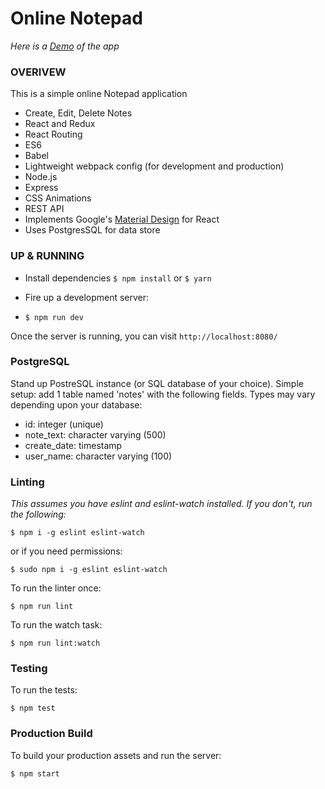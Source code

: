 # Online Notepad
_Here is a [Demo](https://serene-springs-35532.herokuapp.com) of the app_

### OVERIVEW
This is a simple online Notepad application

* Create, Edit, Delete Notes
* React and Redux
* React Routing
* ES6
* Babel
* Lightweight webpack config (for development and production)
* Node.js
* Express
* CSS Animations
* REST API
* Implements Google's [Material Design](https://www.npmjs.com/package/material-ui) for React
* Uses PostgresSQL for data store

### UP & RUNNING
* Install dependencies
`$ npm install` or `$ yarn`

* Fire up a development server:
* `$ npm run dev`

Once the server is running, you can visit `http://localhost:8080/`

### PostgreSQL
Stand up PostreSQL instance (or SQL database of your choice). Simple setup: add 1 table named 'notes' with the following fields. Types may vary depending upon your database:
* id: integer (unique)
* note_text: character varying (500)
* create_date: timestamp
* user_name: character varying (100)

### Linting
_This assumes you have eslint and eslint-watch installed. If you don't, run the following:_
```
$ npm i -g eslint eslint-watch
```
or if you need permissions:
```
$ sudo npm i -g eslint eslint-watch
```

To run the linter once:
```
$ npm run lint
```

To run the watch task:
```
$ npm run lint:watch
```

### Testing

To run the tests:
```
$ npm test
```

### Production Build

To build your production assets and run the server:
```
$ npm start
```
